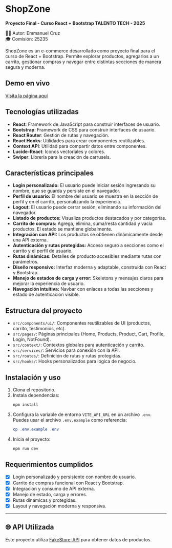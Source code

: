 # ShopZone

**Proyecto Final - Curso React + Bootstrap TALENTO TECH - 2025**

👩‍💻 Autor: Emmanuel Cruz  
🎓 Comisión: 25235

ShopZone es un e-commerce desarrollado como proyecto final para el curso de React + Bootstrap. Permite explorar productos, agregarlos a un carrito, gestionar compras y navegar entre distintas secciones de manera segura y moderna.

## Demo en vivo

[Visita la página aquí](https://shop-zone-ecommerce.vercel.app/)

## Tecnologías utilizadas

- **React**: Framework de JavaScript para construir interfaces de usuario.
- **Bootstrap**: Framework de CSS para construir interfaces de usuario.
- **React Router**: Gestión de rutas y navegación.
- **React Hooks**: Utilidades para crear componentes reutilizables.
- **Context API**: Utilidad para compartir datos entre componentes.
- **Lucide-React**: Iconos vectoriales y colores.
- **Swiper**: Librería para la creación de carrusels.

## Características principales

- **Login personalizado:** El usuario puede iniciar sesión ingresando su nombre, que se guarda y persiste en el navegador.
- **Perfil de usuario:** El nombre del usuario se muestra en la sección de perfil y en el carrito, personalizando la experiencia.
- **Logout:** El usuario puede cerrar sesión, eliminando su información del navegador.
- **Listado de productos:** Visualiza productos destacados y por categorías.
- **Carrito de compras:** Agrega, elimina, suma/resta cantidad y vacía productos. El estado se mantiene globalmente.
- **Integración con API:** Los productos se obtienen dinámicamente desde una API externa.
- **Autenticación y rutas protegidas:** Acceso seguro a secciones como el carrito y el perfil de usuario.
- **Rutas dinámicas:** Detalles de producto accesibles mediante rutas con parámetros.
- **Diseño responsivo:** Interfaz moderna y adaptable, construida con React y Bootstrap.
- **Manejo de estados de carga y error:** Skeletons y mensajes claros para mejorar la experiencia de usuario.
- **Navegación intuitiva:** Navbar con enlaces a todas las secciones y estado de autenticación visible.

## Estructura del proyecto

- `src/components/ui/`: Componentes reutilizables de UI (productos, carrito, testimonios, etc).
- `src/pages/`: Páginas principales (Home, Products, Product, Cart, Profile, Login, NotFound).
- `src/context/`: Contextos globales para autenticación y carrito.
- `src/services/`: Servicios para conexión con la API.
- `src/routes/`: Definición de rutas y rutas protegidas.
- `src/hooks/`: Hooks personalizados para lógica de negocio.

## Instalación y uso

1. Clona el repositorio.
2. Instala dependencias:
   ```powershell
   npm install
   ```
3. Configura la variable de entorno `VITE_API_URL` en un archivo `.env`. Puedes usar el archivo `.env.example` como referencia:
   ```powershell
   cp .env.example .env
   ```
4. Inicia el proyecto:
   ```powershell
   npm run dev
   ```

## Requerimientos cumplidos

- [x] Login personalizado y persistente con nombre de usuario.
- [x] Carrito de compras funcional con React y Bootstrap.
- [x] Integración y consumo de API externa.
- [x] Manejo de estado, carga y errores.
- [x] Rutas dinámicas y protegidas.
- [x] Layout y navegación moderna y responsiva.

---

## 🌐 API Utilizada

Este proyecto utiliza [FakeStore-API](https://fakestoreapi.com/) para obtener datos de productos.
